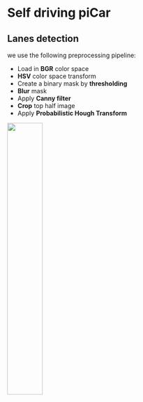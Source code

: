# Self driving piCar

## Lanes detection

we use the following preprocessing pipeline:
* Load in **BGR** color space
* **HSV** color space transform
* Create a binary mask by **thresholding**
* **Blur** mask
* Apply **Canny filter**
* **Crop** top half image 
* Apply **Probabilistic Hough Transform**

<img src="img/pipeline_lane.gif" width="40%">
